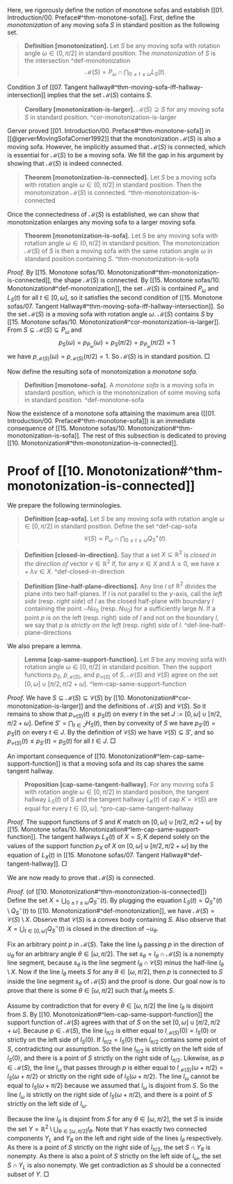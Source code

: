 Here, we rigorously define the notion of monotone sofas and establish [[01. Introduction/00. Preface#^thm-monotone-sofa]]. First, define the _monotonization_ of any moving sofa $S$ in standard position as the following set.

> __Definition [monotonization].__ Let $S$ be any moving sofa with rotation angle $\omega \in (0, \pi/2]$ in standard position. The _monotonization_ of $S$ is the intersection ^def-monotonization
$$
\mathcal{M}(S) = P_\omega \cap \bigcap_{0 \leq t \leq \omega} L_S(t).
$$

Condition 3 of [[07. Tangent hallway#^thm-moving-sofa-iff-hallway-intersection]] implies that the set $\mathcal{M}(S)$ contains $S$.

> __Corollary [monotonization-is-larger].__ $\mathcal{M}(S) \supseteq S$ for any moving sofa $S$ in standard position. ^cor-monotonization-is-larger

Gerver proved [[01. Introduction/00. Preface#^thm-monotone-sofa]] in [[@gerverMovingSofaCorner1992]] that the monotonization $\mathcal{M}(S)$ is also a moving sofa. However, he implicitly assumed that $\mathcal{M}(S)$ is connected, which is essential for $\mathcal{M}(S)$ to be a moving sofa. We fill the gap in his argument by showing that $\mathcal{M}(S)$ is indeed connected.

> __Theorem [monotonization-is-connected].__ Let $S$ be a moving sofa with rotation angle $\omega \in (0, \pi/2]$ in standard position. Then the monotonization $\mathcal{M}(S)$ is connected. ^thm-monotonization-is-connected

Once the connectedness of $\mathcal{M}(S)$ is established, we can show that monotonization enlarges any moving sofa to a larger moving sofa.

> __Theorem [monotonization-is-sofa].__ Let $S$ be any moving sofa with rotation angle $\omega \in (0, \pi/2]$ in standard position. The monotonization $\mathcal{M}(S)$ of $S$ is then a moving sofa with the same rotation angle $\omega$ in standard position containing $S$. ^thm-monotonization-is-sofa

_Proof._ By [[15. Monotone sofas/10. Monotonization#^thm-monotonization-is-connected]], the shape $\mathcal{M}(S)$ is connected. By [[15. Monotone sofas/10. Monotonization#^def-monotonization]], the set $\mathcal{M}(S)$ is contained $P_\omega$ and $L_S(t)$ for all $t \in [0, \omega]$, so it satisfies the second condition of [[15. Monotone sofas/07. Tangent Hallway#^thm-moving-sofa-iff-hallway-intersection]]. So the set $\mathcal{M}(S)$ is a moving sofa with rotation angle $\omega$. $\mathcal{M}(S)$ contains $S$ by [[15. Monotone sofas/10. Monotonization#^cor-monotonization-is-larger]]. From $S \subseteq \mathcal{M}(S) \subseteq P_\omega$ and
$$
p_S(\omega) = p_{P_\omega}(\omega) = p_S(\pi/2) = p_{P_\omega}(\pi/2) = 1
$$
we have $p_{\mathcal{M}(S)}(\omega) = p_{\mathcal{M}(S)}(\pi/2) = 1$. So $\mathcal{M}(S)$ is in standard position. □

Now define the resulting sofa of monotonization a _monotone sofa_.

> __Definition [monotone-sofa].__ A _monotone sofa_ is a moving sofa in standard position, which is the monotonization of some moving sofa in standard position. ^def-monotone-sofa

Now the existence of a monotone sofa attaining the maximum area ([[01. Introduction/00. Preface#^thm-monotone-sofa]]) is an immediate consequence of [[15. Monotone sofas/10. Monotonization#^thm-monotonization-is-sofa]]. The rest of this subsection is dedicated to proving [[10. Monotonization#^thm-monotonization-is-connected]].

# Proof of [[10. Monotonization#^thm-monotonization-is-connected]]

We prepare the following terminologies.

> __Definition [cap-sofa].__ Let $S$ be any moving sofa with rotation angle $\omega \in [0, \pi/2]$ in standard position. Define the set ^def-cap-sofa
$$
\mathcal{C}(S) = P_\omega \cap \bigcap_{0 \leq t \leq \omega} Q^+_S(t).
$$

> __Definition [closed-in-direction].__ Say that a set $X \subseteq \mathbb{R}^2$ is _closed in the direction of_ vector $v \in \mathbb{R}^2$ if, for any $x \in X$ and $\lambda \geq 0$, we have $x + \lambda v \in X$. ^def-closed-in-direction

> __Definition [line-half-plane-directions].__ Any line $l$ of $\mathbb{R}^2$ divides the plane into two half-planes. If $l$ is not parallel to the $y$-axis, call the _left side_ (resp. _right side_) of $l$ as the closed half-plane with boundary $l$ containing the point $- Nu_0$ (resp. $Nu_0$) for a sufficiently large $N$. If a point $p$ is on the left (resp. right) side of $l$ and not on the boundary $l$, we say that $p$ is _strictly on the left_ (resp. _right_) _side_ of $l$. ^def-line-half-plane-directions

We also prepare a lemma.

> __Lemma [cap-same-support-function].__ Let $S$ be any moving sofa with rotation angle $\omega \in [0, \pi/2]$ in standard position. Then the support functions $p_S$, $p_{\mathcal{M}(S)}$, and $p_{\mathcal{C}(S)}$ of $S$, $\mathcal{M}(S)$ and $\mathcal{C}(S)$ agree on the set $[0, \omega] \cup [\pi/2, \pi/2 + \omega]$. ^lem-cap-same-support-function

_Proof._ We have $S \subseteq \mathcal{M}(S) \subseteq \mathcal{C}(S)$ by [[10. Monotonization#^cor-monotonization-is-larger]] and the definitions of $\mathcal{M}(S)$ and $\mathcal{C}(S)$. So it remains to show that $p_{\mathcal{C}(S)}(t) \leq p_S(t)$ on every $t$ in the set $J := [0, \omega] \cup [\pi/2, \pi/2 + \omega]$. Define $S' = \bigcap_{t \in J} H_S(t)$, then by convexity of $S$ we have $p_{S'}(t) = p_S(t)$ on every $t \in J$. By the definition of $\mathcal{C}(S)$ we have $\mathcal{C}(S) \subseteq S'$, and so $p_{\mathcal{C}(S)}(t) \leq p_{S'}(t) = p_S(t)$ for all $t \in J$. □

An important consequence of [[10. Monotonization#^lem-cap-same-support-function]] is that a moving sofa and its cap shares the same tangent hallway.

> __Proposition [cap-same-tangent-hallway].__ For any moving sofa $S$ with rotation angle $\omega \in [0, \pi/2]$ in standard position, the tangent hallway $L_S(t)$ of $S$ and the tangent hallway $L_K(t)$ of cap $K = \mathcal{C}(S)$ are equal for every $t \in [0, \omega]$. ^pro-cap-same-tangent-hallway

_Proof._ The support functions of $S$ and $K$ match on $[0, \omega] \cup [\pi/2, \pi/2 + \omega]$ by [[15. Monotone sofas/10. Monotonization#^lem-cap-same-support-function]]. The tangent hallways $L_X(t)$ of $X = S, K$ depend solely on the values of the support function $p_X$ of $X$ on $[0, \omega] \cup [\pi/2, \pi/2 + \omega]$ by the equation of $L_X(t)$ in [[15. Monotone sofas/07. Tangent Hallway#^def-tangent-hallway]]. □

We are now ready to prove that $\mathcal{M}(S)$ is connected.

_Proof._ (of [[10. Monotonization#^thm-monotonization-is-connected]]) Define the set $X = \bigcup_{0 \leq t \leq \omega} Q^-_S(t)$. By plugging the equation $L_S(t) = Q_S^+(t) \setminus Q_S^-(t)$ to [[10. Monotonization#^def-monotonization]], we have $\mathcal{M}(S) = \mathcal{C}(S) \setminus X$. Observe that $\mathcal{C}(S)$ is a convex body containing $S$. Also observe that $X = \bigcup_{t \in [0, \omega]} Q^-_S(t)$ is closed in the direction of $-u_\theta$.

Fix an arbitrary point $p$ in $\mathcal{M}(S)$. Take the line $l_\theta$ passing $p$ in the direction of $u_\theta$ for an arbitrary angle $\theta \in [\omega, \pi/2]$. The set $s_\theta = l_\theta \cap \mathcal{M}(S)$ is a nonempty line segment, because $s_\theta$ is the line segment $l_\theta \cap \mathcal{C}(S)$ minus the half-line $l_\theta \setminus X$. Now if the line $l_\theta$ meets $S$ for any $\theta \in [\omega, \pi/2]$, then $p$ is connected to $S$ inside the line segment $s_\theta$ of $\mathcal{M}(S)$ and the proof is done. Our goal now is to prove that there is some $\theta \in [\omega, \pi/2]$ such that $l_\theta$ meets $S$.

Assume by contradiction that for every $\theta \in [\omega, \pi/2]$ the line $l_\theta$ is disjoint from $S$. By [[10. Monotonization#^lem-cap-same-support-function]] the support function of $\mathcal{M}(S)$ agrees with that of $S$ on the set $[0, \omega] \cup [\pi/2, \pi/2 + \omega]$. Because $p \in \mathcal{M}(S)$, the line $l_{\pi/2}$ is either equal to $l_{\mathcal{M}(S)}(0) = l_S(0)$ or strictly on the left side of $l_{S}(0)$. If $l_{\pi/2} = l_S(0)$ then $l_{\pi/2}$ contains some point of $S$, contradicting our assumption. So the line $l_{\pi/2}$ is strictly on the left side of $l_{S}(0)$, and there is a point of $S$ strictly on the right side of $l_{\pi/2}$. Likewise, as $p \in \mathcal{M}(S)$, the line $l_{\omega}$ that passes through $p$ is either equal to $l_{\mathcal{M}(S)}(\omega + \pi/2) = l_S(\omega + \pi/2)$ or strictly on the right side of $l_S(\omega + \pi/2)$. The line $l_\omega$ cannot be equal to $l_S(\omega + \pi/2)$ because we assumed that $l_\omega$ is disjoint from $S$. So the line $l_{\omega}$ is strictly on the right side of $l_S(\omega + \pi/2)$, and there is a point of $S$ strictly on the left side of $l_{\omega}$.

Because the line $l_\theta$ is disjoint from $S$ for any $\theta \in [\omega, \pi/2]$, the set $S$ is inside the set $Y = \mathbb{R}^2 \setminus \bigcup_{\theta \in [\omega, \pi/2]} l_\theta$. Note that $Y$ has exactly two connected components $Y_L$ and $Y_R$ on the left and right side of the lines $l_\theta$ respectively. As there is a point of $S$ strictly on the right side of $l_{\pi/2}$, the set $S \cap Y_R$ is nonempty. As there is also a point of $S$ strictly on the left side of $l_\omega$, the set $S \cap Y_L$ is also nonempty. We get contradiction as $S$ should be a connected subset of $Y$. □